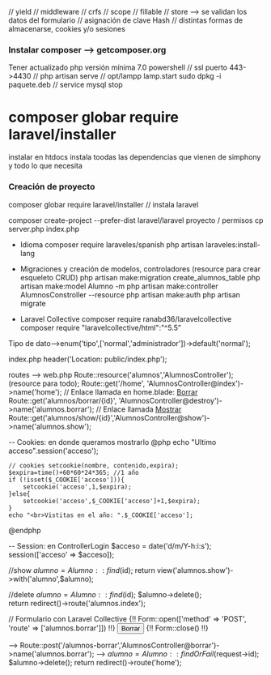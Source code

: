 
// yield
// middleware
// crfs
// scope
// fillable
// store --> se validan los datos del formulario
// asignación de clave Hash
// distintas formas de almacenarse, cookies y/o sesiones


### Instalar composer --> getcomposer.org
Tener actualizado php versión mínima 7.0
powershell // ssl puerto 443->4430 // php artisan serve // opt/lampp lamp.start
sudo dpkg -i paquete.deb // service mysql stop

# composer globar require laravel/installer 
instalar en htdocs
instala toodas las dependencias que vienen de simphony y todo lo que necesita


### Creación de proyecto
composer globar require laravel/installer // instala laravel

composer create-project --prefer-dist laravel/laravel proyecto / permisos
cp server.php index.php

* Idioma
composer require laraveles/spanish
php artisan laraveles:install-lang

* Migraciones y creación de modelos, controladores (resource para crear esqueleto CRUD)
php artisan make:migration create_alumnos_table
php artisan make:model Alumno -m
php artisan make:controller AlumnosConstroller --resource
php artisan make:auth
php artisan migrate

* Laravel Collective
composer require ranabd36/laravelcollective
composer require "laravelcollective/html":"^5.5”

Tipo de dato-->enum('tipo',['normal','administrador'])->default('normal');

index.php
header('Location: public/index.php');

routes --> web.php
Route::resource('alumnos','AlumnosController'); (resource para todo);
Route::get('/home', 'AlumnosController@index')->name('home');
// Enlace llamada en home.blade: <a  class="btn btn-warning" href="{{route('alumnos.destroy','borrar/'.$alumno->id)}}">Borrar</a>
Route::get('alumnos/borrar/{id}', 'AlumnosController@destroy')->name('alumnos.borrar');
// Enlace llamada <a  class="btn btn-info" href="{{route('alumnos.show',$alumno->id)}}">Mostrar</a>
Route::get('alumnos/show/{id}','AlumnosController@show')->name('alumnos.show');


-- Cookies: en donde queramos mostrarlo
@php
    echo "Ultimo acceso".session('acceso');

    // cookies setcookie(nombre, contenido,expira);
    $expira=time()+60*60*24*365; //1 año
    if (!isset($_COOKIE['acceso'])){
        setcookie('acceso',1,$expira);
    }else{
        setcookie('acceso',$_COOKIE['acceso']+1,$expira);
    } 
    echo "<br>Vistitas en el año: ".$_COOKIE['acceso'];
@endphp


-- Session: en ControllerLogin
        $acceso = date('d/m/Y-h:i:s');
        session(['acceso' => $acceso]);



 //show
 $alumno=Alumno::find($id);
 return view('alumnos.show')->with('alumno',$alumno);

 //delete
 $alumno = Alumno::find($id);
 $alumno->delete();          
 return redirect()->route('alumnos.index');


// Formulario con Laravel Collective
{!! Form::open(['method' => 'POST', 'route' => ['alumnos.borrar']]) !!}
    <button class="btn btn-danger" type="submit" title='Borrar' onclick="return confirm('¿Seguro que desea borrar   alumno?')"> Borrar
    </button>
    <input type="hidden" name="id" value="{{$alumno->id}}">
{!! Form::close() !!}

--> Route::post('/alumnos-borrar','AlumnosController@borrar')->name('alumnos.borrar');
--> $alumno = Alumno::findOrFail($request->id); $alumno->delete(); return redirect()->route('home');
